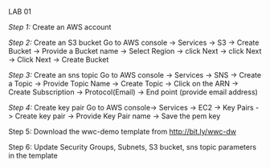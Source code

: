 LAB 01

*Step 1:* Create an AWS account

*Step 2:* Create an S3 bucket
Go to AWS console -> Services -> S3 -> Create Bucket -> Provide a Bucket name -> Select Region ->  click Next -> click Next -> Click Next -> Create Bucket

*Step 3:* Create an sns topic
Go to AWS console -> Services -> SNS -> Create a Topic ->  Provide Topic Name -> Create Topic -> Click on the ARN -> Create Subscription -> Protocol(Email) ->  End point (provide email address)

*Step 4:* Create key pair
Go to AWS console-> Services -> EC2 -> Key Pairs -> Create key pair -> Provide Key Pair name -> Save the pem key

Step 5: Download the wwc-demo template from http://bit.ly/wwc-dw

Step 6: Update Security Groups, Subnets, S3 bucket, sns topic parameters in the template
